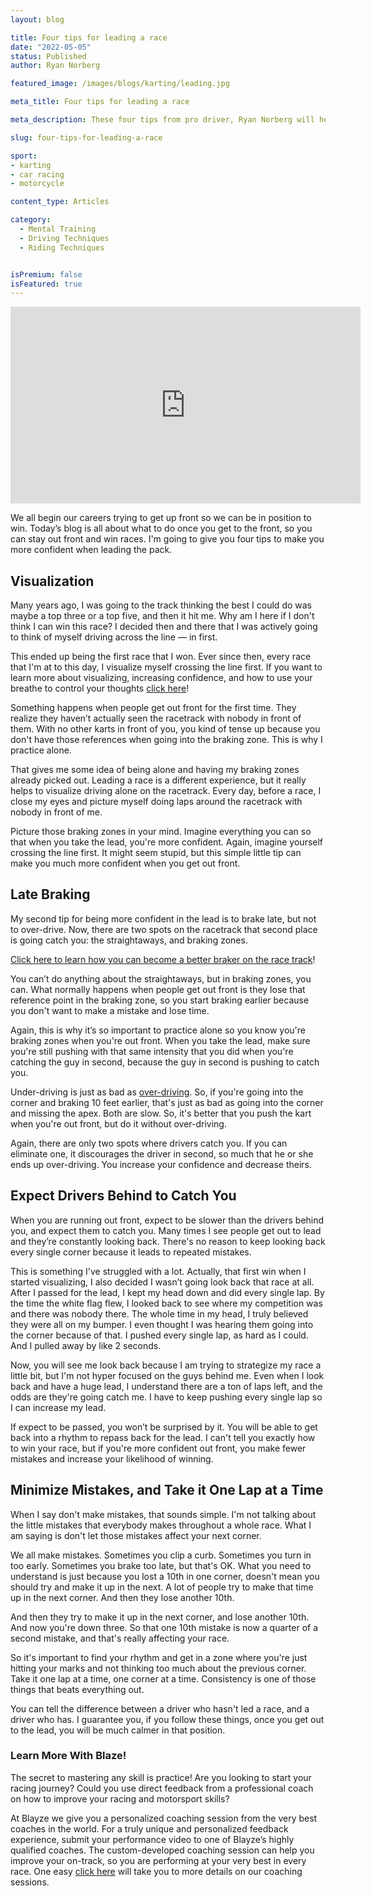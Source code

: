 ```yaml
---
layout: blog

title: Four tips for leading a race
date: "2022-05-05"
status: Published
author: Ryan Norberg

featured_image: /images/blogs/karting/leading.jpg

meta_title: Four tips for leading a race

meta_description: These four tips from pro driver, Ryan Norberg will help you get to the front of the pack in any race and remain in the lead for the win. 

slug: four-tips-for-leading-a-race

sport:
- karting
- car racing
- motorcycle

content_type: Articles

category:
  - Mental Training
  - Driving Techniques
  - Riding Techniques


isPremium: false
isFeatured: true
---
```


<iframe width="560" height="315" src="https://www.youtube.com/embed/pEtFsY_xv-s" title="YouTube video player" frameborder="0" allow="accelerometer; autoplay; clipboard-write; encrypted-media; gyroscope; picture-in-picture" allowfullscreen></iframe>

We all begin our careers trying to get up front so we can be in position to win. Today’s blog is all about what to do once you get to the front, so you can stay out front and win races. I'm going to give you four tips to make you more confident when leading the pack.

## Visualization

Many years ago, I was going to the track thinking the best I could do was maybe a top three or a top five, and then it hit me. Why am I here if I don't think I can win this race? I decided then and there that I was actively going to think of myself driving across the line — in first. 


This ended up being the first race that I won. Ever since then, every race that I'm at to this day, I visualize myself crossing the line first.  If you want to learn more about visualizing, increasing confidence, and how to use your breathe to control your thoughts [click here](https://blayze.io/blog/soccer/how-to-prepare-your-mind-to-play-at-peak-performance)!

 

Something happens when people get out front for the first time. They realize they haven’t actually seen the racetrack with nobody in front of them. With no other karts in front of you, you kind of tense up because you don't have those references when going into the braking zone. This is why I practice alone. 

 

That gives me some idea of being alone and having my braking zones already picked out. Leading a race is a different experience, but it really helps to visualize driving alone on the racetrack. Every day, before a race, I close my eyes and picture myself doing laps around the racetrack with nobody in front of me. 

 

Picture those braking zones in your mind. Imagine everything you can so that when you take the lead, you're more confident. Again, imagine yourself crossing the line first. It might seem stupid, but this simple little tip can make you much more confident when you get out front. 

 

## Late Braking

My second tip for being more confident in the lead is to brake late, but not to over-drive. Now, there are two spots on the racetrack that second place is going catch you: the straightaways, and braking zones. 

[Click here to learn how you can become a better braker on the race track](https://blayze.io/blog/karting/learning-to-brake-efficiently-on-the-race-track)! 

You can’t do anything about the straightaways, but in braking zones, you can. What normally happens when people get out front is they lose that reference point in the braking zone, so you start braking earlier because you don't want to make a mistake and lose time.

Again, this is why it’s so important to practice alone so you know you're braking zones when you're out front. When you take the lead, make sure you're still pushing with that same intensity that you did when you're catching the guy in second, because the guy in second is pushing to catch you.

 

Under-driving is just as bad as [over-driving](https://blayze.io/blog/karting/stop-overdriving-on-the-race-track). So, if you're going into the corner and braking 10 feet earlier, that's just as bad as going into the corner and missing the apex. Both are slow. So, it's better that you push the kart when you're out front, but do it without over-driving.  

Again, there are only two spots where drivers catch you. If you can eliminate one, it discourages the driver in second, so much that he or she ends up over-driving. You increase your confidence and decrease theirs. 

 

## Expect Drivers Behind to Catch You

When you are running out front, expect to be slower than the drivers behind you, and expect them to catch you. Many times I see people get out to lead and they’re constantly looking back. There's no reason to keep looking back every single corner because it leads to repeated mistakes. 

This is something I've struggled with a lot. Actually, that first win when I started visualizing, I also decided I wasn’t going look back that race at all. After I passed for the lead, I kept my head down and did every single lap. By the time the white flag flew, I looked back to see where my competition was and there was nobody there. The whole time in my head, I truly believed they were all on my bumper. I even thought I was hearing them going into the corner because of that. I pushed every single lap, as hard as I could. And I pulled away by like 2 seconds.


Now, you will see me look back because I am trying to strategize my race a little bit, but I'm not hyper focused on the guys behind me. Even when I look back and have a huge lead, I understand there are a ton of laps left, and the odds are they're going catch me. I have to keep pushing every single lap so I can increase my lead. 


If expect to be passed, you won’t be surprised by it. You will be able to get back into a rhythm to repass back for the lead. I can't tell you exactly how to win your race, but if you're more confident out front, you make fewer mistakes and increase your likelihood of winning. 

 

## Minimize Mistakes, and Take it One Lap at a Time
 When I say don't make mistakes, that sounds simple. I'm not talking about the little mistakes that everybody makes throughout a whole race. What I am saying is don't let those mistakes affect your next corner. 

 

We all make mistakes. Sometimes you clip a curb. Sometimes you turn in too early. Sometimes you brake too late, but that's OK. What you need to understand is just because you lost a 10th in one corner, doesn't mean you should try and make it up in the next. A lot of people try to make that time up in the next corner. And then they lose another 10th. 

And then they try to make it up in the next corner, and lose another 10th. And now you're down three. So that one 10th mistake is now a quarter of a second mistake, and that's really affecting your race. 

 

So it's important to find your rhythm and get in a zone where you're just hitting your marks and not thinking too much about the previous corner. Take it one lap at a time, one corner at a time. Consistency is one of those things that beats everything out. 


You can tell the difference between a driver who hasn't led a race, and a driver who has. I guarantee you, if you follow these things, once you get out to the lead, you will be much calmer in that position. 



### **Learn More With Blaze!**

The secret to mastering any skill is practice! Are you looking to start your racing journey? Could you use direct feedback from a professional coach on how to improve your racing and motorsport skills?

At Blayze we give you a personalized coaching session from the very best coaches in the world. For a truly unique and personalized feedback experience, submit your performance video to one of Blayze’s highly qualified coaches. The custom-developed coaching session can help you improve your on-track, so you are performing at your very best in every race. One easy [click here](https://blayze.io/) will take you to more details on our coaching sessions.